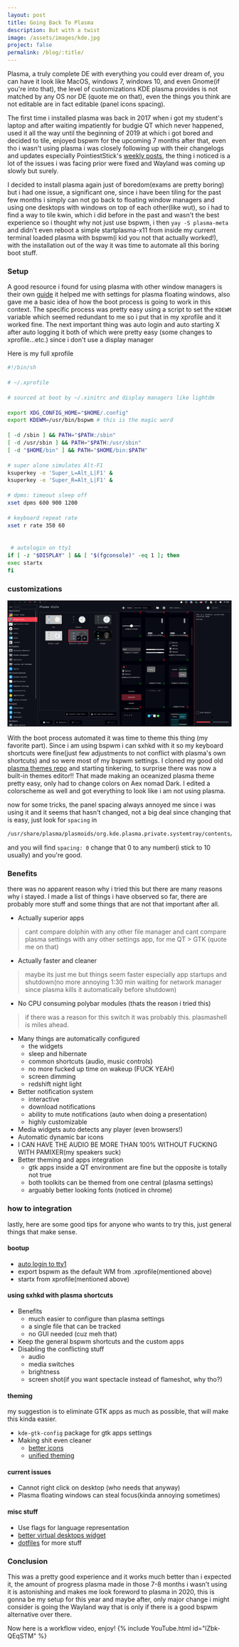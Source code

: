 ```yaml
---
layout: post
title: Going Back To Plasma
description: But with a twist
image: /assets/images/kde.jpg
project: false
permalink: /blog/:title/
---
```


Plasma, a truly complete DE with everything you could ever dream of, you can
have it look like MacOS, windows 7, windows 10, and even Gnome(if you're into
that), the level of customizations KDE plasma provides is not matched by any OS
nor DE (quote me on that), even the things you think are not editable are in
fact editable (panel icons spacing).

The first time i installed plasma was back in 2017 when i got my student's
laptop and after waiting impatiently for budgie QT which never happened, used it
all the way until the beginning of 2019 at which i got bored and decided to tile,
enjoyed bspwm for the upcoming 7 months after that, even tho i wasn't using
plasma i was closely following up with their changelogs and updates especially
PointiestStick's [weekly posts](https://pointieststick.com/category/this-week-in-kde/),
the thing i noticed is a lot of the issues i was facing prior were fixed and
Wayland was coming up slowly but surely.

I decided to install plasma again just of boredom(exams are pretty boring) but i
had one issue, a significant one, since i have been tiling for the past few
months i simply can not go back to floating window managers and using one
desktops with windows on top of each other(like wut), so i had to find a way to
tile kwin, which i did before in the past and wasn't the best experience so i
thought why not just use bspwm, i then `yay -S plasma-meta` and didn't even
reboot a simple startplasma-x11 from inside my current terminal loaded plasma
with bspwm(i kid you not that actually worked!), with the installation out of
the way it was time to automate all this boring boot stuff.

### Setup
A good resource i found for using plasma with other window managers is their own
[guide](https://userbase.kde.org/Tutorials/Using_Other_Window_Managers_with_Plasma)
it helped me with settings for plasma floating windows, also gave me a basic
idea of how the boot process is going to work in this context.
The specific process was pretty easy using a script to set the `KDEWM` variable
which seemed redundant to me so i put that in my xprofile and it worked fine.
The next important thing was auto login and auto starting X after auto logging
it both of which were pretty easy (some changes to xprofile...etc.) since i
don't use a display manager

Here is my full xprofile
```bash
#!/bin/sh

# ~/.xprofile

# sourced at boot by ~/.xinitrc and display managers like lightdm

export XDG_CONFIG_HOME="$HOME/.config"
export KDEWM=/usr/bin/bspwm # this is the magic word

[ -d /sbin ] && PATH="$PATH:/sbin"
[ -d /usr/sbin ] && PATH="$PATH:/usr/sbin"
[ -d "$HOME/bin" ] && PATH="$HOME/bin:$PATH"

# super alone simulates Alt-F1
ksuperkey -e 'Super_L=Alt_L|F1' &
ksuperkey -e 'Super_R=Alt_L|F1' &

# dpms: timeout sleep off
xset dpms 600 900 1200

# keyboard repeat rate
xset r rate 350 60


 # autologin on tty1
if [ -z "$DISPLAY" ] && [ "$(fgconsole)" -eq 1 ]; then
exec startx
fi

```
### customizations

![plasma settings editor](/assets/images/plasma-settings.png)

With the boot process automated it was time to theme this thing (my favorite
part). Since i am using bspwm i can sxhkd with it so my keyboard shortcuts were
fine(just few adjustments to not conflict with plasma's own shortcuts) and
so were most of my bspwm settings. I cloned my good old
[plasma themes repo](https://github.com/Blacksuan19/Plasma-Themes) and starting
tinkering, to surprise there was now a built-in themes editor!! That made making
an oceanized plasma theme pretty easy, only had to change colors on Aex nomad
Dark. I edited a colorscheme as well and got everything to look like i am not
using plasma.

now for some tricks, the panel spacing always annoyed me since i was using it
and it seems that hasn't changed, not a big deal since changing that is easy,
just look for `spacing` in
```bash
/usr/share/plasma/plasmoids/org.kde.plasma.private.systemtray/contents/ui/main.qml
```
and you will find `spacing: 0` change that 0 to any number(i stick to 10 usually) and you're good.

### Benefits
there was no apparent reason why i tried this but there are many reasons why i
stayed. I made a list of things i have observed so far, there are probably more
stuff and some things that are not that important after all.

- Actually superior apps
> cant compare dolphin with any other file manager and cant compare plasma
settings with any other settings app, for me QT > GTK (quote me on that)
- Actually faster and cleaner
> maybe its just me but things seem faster especially app startups and
shutdown(no more annoying 1:30 min waiting for network manager since plasma
kills it automatically before shutdown)
- No CPU consuming polybar modules (thats the reason i tried this)
> if there was a reason for this switch it was probably this. plasmashell is
miles ahead.
- Many things are automatically configured
  - the widgets
  - sleep and hibernate
  - common shortcuts (audio, music controls)
  - no more fucked up time on wakeup (FUCK YEAH)
  - screen dimming
  - redshift night light
- Better notification system
  - interactive
  - download notifications
  - ability to mute notifications (auto when doing a presentation)
  - highly customizable
- Media widgets auto detects any player (even browsers!)
- Automatic dynamic bar icons
- I CAN HAVE THE AUDIO BE MORE THAN 100% WITHOUT FUCKING WITH PAMIXER(my speakers suck)
- Better theming and apps integration
  - gtk apps inside a QT environment are fine but the opposite is totally not true
  - both toolkits can be themed from one central (plasma settings)
  - arguably better looking fonts (noticed in chrome)


### how to integration
lastly, here are some good tips for anyone who wants to try this, just general
things that make sense.

#### bootup

- [auto login to tty1](https://wiki.archlinux.org/index.php/Getty#Automatic_login_to_virtual_console)
- export bspwm as the default WM from .xprofile(mentioned above)
- startx from xprofile(mentioned above)



#### using sxhkd with plasma shortcuts

- Benefits
  - much easier to configure than plasma settings
  - a single file that can be tracked
  - no GUI needed (cuz meh that)
- Keep the general bspwm shortcuts and the custom apps
- Disabling the conflicting stuff
  - audio
  - media switches
  - brightness
  - screen shot(if you want spectacle instead of flameshot, why tho?)

#### theming

my suggestion is to eliminate GTK apps as much as possible, that will make this
kinda easier.

- `kde-gtk-config` package for gtk apps settings
- Making shit even cleaner
  - [better icons](https://github.com/keeferrourke/la-capitaine-icon-theme)
  - [unified theming](https://github.com/material-ocean/Material-Ocean)

#### current issues

- Cannot right click on desktop (who needs that anyway)
- Plasma floating windows can steal focus(kinda annoying sometimes)

#### misc stuff

- Use flags for language representation
- [better virtual desktops widget](https://github.com/wsdfhjxc/virtual-desktop-bar)
- [dotfiles](https://github.com/Blacksuan19/Dotfiles) for more stuff

### Conclusion

This was a pretty good experience and it works much better than i expected it,
the amount of progress plasma made in those 7-8 months i wasn't using it is
astonishing and makes me look foreword to plasma in 2020, this is gonna be my
setup for this year and maybe after, only major change i might consider is going
the Wayland way that is only if there is a good bspwm alternative over there.


Now here is a workflow video, enjoy!
{% include YouTube.html id="lZbk-QEqSTM" %}

